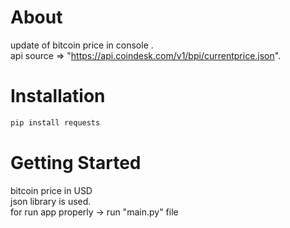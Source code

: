 # About

update of bitcoin price in console .<br> api source => "https://api.coindesk.com/v1/bpi/currentprice.json".

# Installation

```bash
pip install requests
```
# Getting Started
bitcoin price in USD<br>
json library is used.<br>
for run app properly -> run "main.py" file
